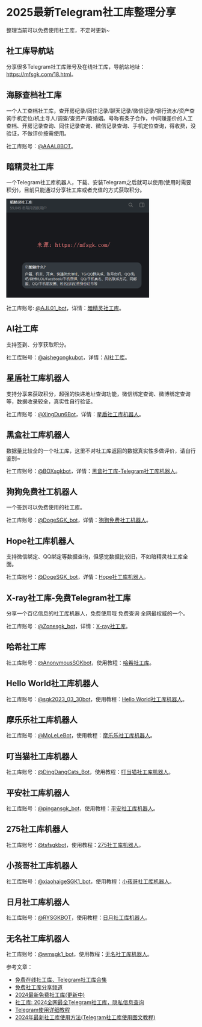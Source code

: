 # 2025最新Telegram社工库整理分享

整理当前可以免费使用社工库，不定时更新~

## 社工库导航站

分享很多Telegram社工库账号及在线社工库，导航站地址： <a href="https://mfsgk.com/18.html" target="_blank">https://mfsgk.com/18.html</a>。


## 海豚查档社工库

一个人工查档社工库，查开房纪录/同住记录/聊天记录/微信记录/银行流水/资产查询手机定位/机主寻人/调查/查资产/查婚姻。号称有条子合作，中间赚差价的人工查档、开房记录查询、同住记录查询、微信记录查询、手机定位查询，得收费，没验证，不做评价按需使用。

社工库账号：[@AAAL8BOT](https://mfsgk.com)。


## 暗精灵社工库

一个Telegram社工库机器人，下载、安装Telegram之后就可以使用(使用时需要积分)，目前只能通过分享社工库或者充值的方式获取积分。

<a href="https://mfsgk.com/18.html" target="_blank"><img src="imgs/暗精灵社工库.png" alt="暗精灵社工库" border="0" style="width:380px;"></a>


社工库账号: <a href="https://mfsgk.com/18.html" target="_blank">@AJL01_bot</a>，详情：<a href="https://mfsgk.com/18.html" target="_blank">暗精灵社工库</a>。


## AI社工库

支持签到、分享获取积分。

社工库账号：<a href="https://mfsgk.com/18.html" target="_blank">@aishegongkubot</a>，详情：<a href="https://mfsgk.com/18.html" target="_blank">AI社工库</a>。

## 星盾社工库机器人

支持分享来获取积分，超强的快递地址查询功能，微信绑定查询、微博绑定查询等，数据收录较全，真实性自行验证。

社工库账号：<a href="https://mfsgk.com/25.html" target="_blank">@XingDun6Bot</a>，详情：<a href="https://mfsgk.com/25.html" target="_blank">星盾社工库机器人</a>。

## 黑盒社工库机器人

数据量比较全的一个社工库，这里不对社工库返回的数据真实性多做评价，请自行鉴别~

社工库账号：<a href="https://mfsgk.com/30.html" target="_blank">@BOXsgkbot</a>，详情：<a href="https://mfsgk.com/30.html" target="_blank">黑盒社工库-Telegram社工库机器人</a>。


## 狗狗免费社工机器人

一个签到可以免费使用的社工库。

社工库账号：<a href="https://mfsgk.com/27.html" target="_blank">@DogeSGK_bot</a>，详情：<a href="https://mfsgk.com/27.html" target="_blank">狗狗免费社工机器人</a>。

## Hope社工库机器人

支持微信绑定、QQ绑定等数据查询，但感觉数据比较旧，不如暗精灵社工库全面。

社工库账号：<a href="https://mfsgk.com/34.html" target="_blank">@DogeSGK_bot</a>，详情：<a href="https://mfsgk.com/34.html" target="_blank">Hope社工库机器人</a>。


## X-ray社工库-免费Telegram社工库

分享一个百亿信息的社工库机器人，免费使用哦 免费查询 全网最权威的一个。

社工库账号：<a href="https://mfsgk.com/36.html" target="_blank">@Zonesgk_bot</a>，详情：<a href="https://mfsgk.com/36.html" target="_blank">X-ray社工库</a>。

## 哈希社工库

社工库账号：<a href="https://mfsgk.com/38.html" target="_blank">@AnonymousSGKbot</a>，使用教程：<a href="https://mfsgk.com/38.html" target="_blank">哈希社工库</a>。

## Hello World社工库机器人

社工库账号：<a href="https://mfsgk.com/47.html" target="_blank">@sgk2023_03_30bot</a>，使用教程：<a href="https://mfsgk.com/47.html" target="_blank">Hello World社工库机器人</a>。


## 摩乐乐社工库机器人

社工库账号：<a href="https://mfsgk.com/49.html" target="_blank">@MoLeLeBot</a>，使用教程：<a href="https://mfsgk.com/14.html" target="_blank">摩乐乐社工库机器人</a>。

## 叮当猫社工库机器人

社工库账号：<a href="https://mfsgk.com/52.html" target="_blank">@DingDangCats_Bot</a>，使用教程：<a href="https://mfsgk.com/52.html" target="_blank">叮当猫社工库机器人</a>。


## 平安社工库机器人

社工库账号：<a href="https://mfsgk.com/56.html" target="_blank">@pingansgk_bot</a>，使用教程：<a href="https://mfsgk.com/56.html" target="_blank">平安社工库机器人</a>。


## 275社工库机器人

社工库账号：<a href="https://mfsgk.com/67.html" target="_blank">@tsfsgkbot</a>，使用教程：<a href="https://mfsgk.com/67.html" target="_blank">275社工库机器人</a>。

## 小孩哥社工库机器人

社工库账号：<a href="https://mfsgk.com/70.html" target="_blank">@xiaohaigeSGK1_bot</a>，使用教程：<a href="https://mfsgk.com/70.html" target="_blank">小孩哥社工库机器人</a>。

## 日月社工库机器人

社工库账号：<a href="https://mfsgk.com/83.html" target="_blank">@RYSGKBOT</a>，使用教程：<a href="https://mfsgk.com/83.html" target="_blank">日月社工库机器人</a>。


## 无名社工库机器人

社工库账号：<a href="https://mfsgk.com/85.html" target="_blank">@wmsgk1_bot</a>，使用教程：<a href="https://mfsgk.com/85.html" target="_blank">无名社工库机器人</a>。



参考文章：


* <a href="https://github.com/wwwwho/SGK_Sites_and_Bots" target="_blank" rel="noopener">免费在线社工库、Telegram社工库合集</a>
* <a href="https://t.me/itheikeji" target="_blank">免费社工库分享频道</a>
* <a href="https://www.shegongku.top/21.html" target="_blank" >2024最新免费社工库(更新中)</a>
* <a href="https://www.fooliji.com/5404.html" target="_blank">社工库: 2024全网最全Telegram社工库，隐私信息查询</a>
* <a href="https://www.shegongku.top/82.html" target="_blank" >Telegram使用详细教程</a>
* <a href="https://www.shegongku.top/179.html" target="_blank">2024年最新社工库使用方法(Telegram社工库使用图文教程)</a>
